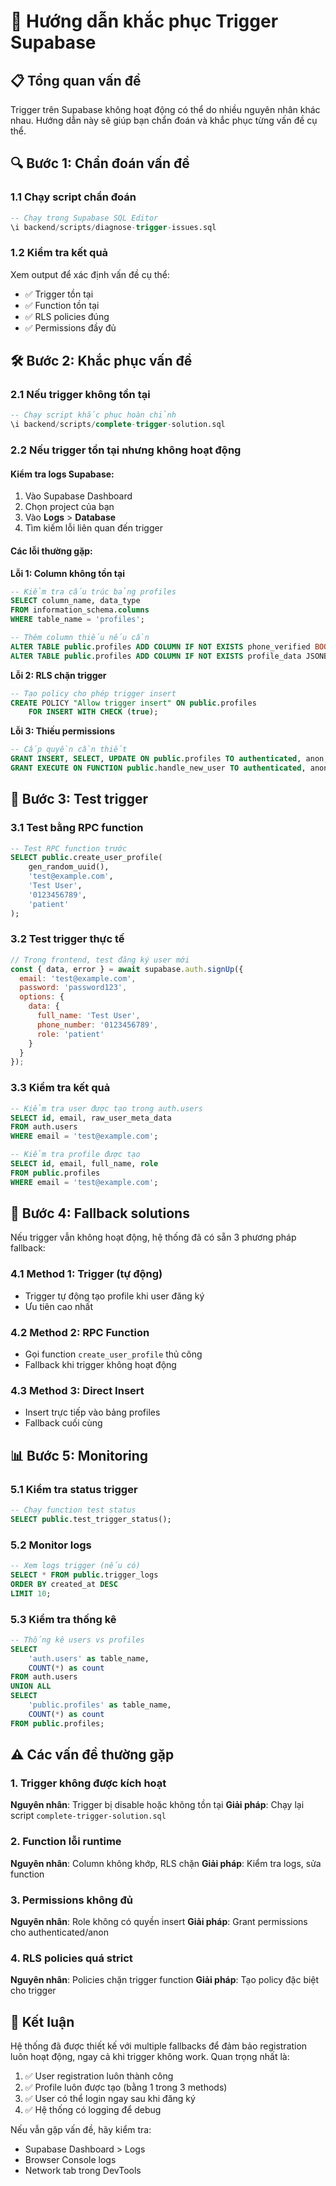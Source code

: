 # 🔧 Hướng dẫn khắc phục Trigger Supabase

## 📋 Tổng quan vấn đề

Trigger trên Supabase không hoạt động có thể do nhiều nguyên nhân khác nhau. Hướng dẫn này sẽ giúp bạn chẩn đoán và khắc phục từng vấn đề cụ thể.

## 🔍 Bước 1: Chẩn đoán vấn đề

### 1.1 Chạy script chẩn đoán
```sql
-- Chạy trong Supabase SQL Editor
\i backend/scripts/diagnose-trigger-issues.sql
```

### 1.2 Kiểm tra kết quả
Xem output để xác định vấn đề cụ thể:
- ✅ Trigger tồn tại
- ✅ Function tồn tại  
- ✅ RLS policies đúng
- ✅ Permissions đầy đủ

## 🛠️ Bước 2: Khắc phục vấn đề

### 2.1 Nếu trigger không tồn tại
```sql
-- Chạy script khắc phục hoàn chỉnh
\i backend/scripts/complete-trigger-solution.sql
```

### 2.2 Nếu trigger tồn tại nhưng không hoạt động

#### Kiểm tra logs Supabase:
1. Vào Supabase Dashboard
2. Chọn project của bạn
3. Vào **Logs** > **Database**
4. Tìm kiếm lỗi liên quan đến trigger

#### Các lỗi thường gặp:

**Lỗi 1: Column không tồn tại**
```sql
-- Kiểm tra cấu trúc bảng profiles
SELECT column_name, data_type 
FROM information_schema.columns 
WHERE table_name = 'profiles';

-- Thêm column thiếu nếu cần
ALTER TABLE public.profiles ADD COLUMN IF NOT EXISTS phone_verified BOOLEAN DEFAULT false;
ALTER TABLE public.profiles ADD COLUMN IF NOT EXISTS profile_data JSONB;
```

**Lỗi 2: RLS chặn trigger**
```sql
-- Tạo policy cho phép trigger insert
CREATE POLICY "Allow trigger insert" ON public.profiles
    FOR INSERT WITH CHECK (true);
```

**Lỗi 3: Thiếu permissions**
```sql
-- Cấp quyền cần thiết
GRANT INSERT, SELECT, UPDATE ON public.profiles TO authenticated, anon;
GRANT EXECUTE ON FUNCTION public.handle_new_user TO authenticated, anon;
```

## 🧪 Bước 3: Test trigger

### 3.1 Test bằng RPC function
```sql
-- Test RPC function trước
SELECT public.create_user_profile(
    gen_random_uuid(),
    'test@example.com',
    'Test User',
    '0123456789',
    'patient'
);
```

### 3.2 Test trigger thực tế
```javascript
// Trong frontend, test đăng ký user mới
const { data, error } = await supabase.auth.signUp({
  email: 'test@example.com',
  password: 'password123',
  options: {
    data: {
      full_name: 'Test User',
      phone_number: '0123456789',
      role: 'patient'
    }
  }
});
```

### 3.3 Kiểm tra kết quả
```sql
-- Kiểm tra user được tạo trong auth.users
SELECT id, email, raw_user_meta_data 
FROM auth.users 
WHERE email = 'test@example.com';

-- Kiểm tra profile được tạo
SELECT id, email, full_name, role 
FROM public.profiles 
WHERE email = 'test@example.com';
```

## 🔄 Bước 4: Fallback solutions

Nếu trigger vẫn không hoạt động, hệ thống đã có sẵn 3 phương pháp fallback:

### 4.1 Method 1: Trigger (tự động)
- Trigger tự động tạo profile khi user đăng ký
- Ưu tiên cao nhất

### 4.2 Method 2: RPC Function
- Gọi function `create_user_profile` thủ công
- Fallback khi trigger không hoạt động

### 4.3 Method 3: Direct Insert
- Insert trực tiếp vào bảng profiles
- Fallback cuối cùng

## 📊 Bước 5: Monitoring

### 5.1 Kiểm tra status trigger
```sql
-- Chạy function test status
SELECT public.test_trigger_status();
```

### 5.2 Monitor logs
```sql
-- Xem logs trigger (nếu có)
SELECT * FROM public.trigger_logs 
ORDER BY created_at DESC 
LIMIT 10;
```

### 5.3 Kiểm tra thống kê
```sql
-- Thống kê users vs profiles
SELECT 
    'auth.users' as table_name,
    COUNT(*) as count
FROM auth.users
UNION ALL
SELECT 
    'public.profiles' as table_name,
    COUNT(*) as count
FROM public.profiles;
```

## ⚠️ Các vấn đề thường gặp

### 1. Trigger không được kích hoạt
**Nguyên nhân**: Trigger bị disable hoặc không tồn tại
**Giải pháp**: Chạy lại script `complete-trigger-solution.sql`

### 2. Function lỗi runtime
**Nguyên nhân**: Column không khớp, RLS chặn
**Giải pháp**: Kiểm tra logs, sửa function

### 3. Permissions không đủ
**Nguyên nhân**: Role không có quyền insert
**Giải pháp**: Grant permissions cho authenticated/anon

### 4. RLS policies quá strict
**Nguyên nhân**: Policies chặn trigger function
**Giải pháp**: Tạo policy đặc biệt cho trigger

## 🎯 Kết luận

Hệ thống đã được thiết kế với multiple fallbacks để đảm bảo registration luôn hoạt động, ngay cả khi trigger không work. Quan trọng nhất là:

1. ✅ User registration luôn thành công
2. ✅ Profile luôn được tạo (bằng 1 trong 3 methods)
3. ✅ User có thể login ngay sau khi đăng ký
4. ✅ Hệ thống có logging để debug

Nếu vẫn gặp vấn đề, hãy kiểm tra:
- Supabase Dashboard > Logs
- Browser Console logs
- Network tab trong DevTools
